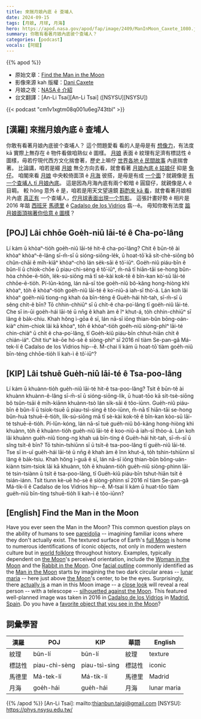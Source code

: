 ```yaml
---
title: 來揣月娘內底 ê 查埔人
date: 2024-09-15
tags: [月娘, 月球, 月海]
hero: https://apod.nasa.gov/apod/fap/image/2409/ManInMoon_Caxete_1080.jpg
summary: 你敢有看著月娘內底彼个查埔人？
categories: [podcast]
vocals: [阿錕]
---
```


{{% apod %}}

- 原始文章：[Find the Man in the Moon](https://apod.nasa.gov/apod/ap240910.html)
- 影像來源 kah 版權：[Dani Caxete](http://danikxt.com.es/fotografia/blog_y_galeria.html)
- 月娘之夜：[NASA ê 介紹](https://moon.nasa.gov/observe-the-moon-night/)
- 台文翻譯：[An-Li Tsai][An-Li Tsai] ([NSYSU][NSYSU])

{{< podcast "cm1v1xgtm08q001u6eg743tbl" >}}

## [漢羅] 來揣月娘內底 ê 查埔人
你敢有看著月娘內底彼个查埔人？
這个問題愛看 看的人是毋是有 [想像力][pareidolia]，有法度 kā 實際上無存在 ê 物件看做咱熟似 ê 圖樣。
[月娘][full Moon] 表面 ê 紋理有足濟有標誌性 ê 圖樣，毋若佇現代西方文化揣會著，歷史上嘛佇 [世界各地 ê 民間故事][world folklore] 內底揣會著。
比論講，咱若是綴 [月娘][the Moon 1] 無仝方向去看，就會看著 [月娘內底 ê 姑娘仔][Woman in the Moon] 抑是 [兔仔][Rabbit in the Moon]。
咱閣來看 [月娘][the Moon 2] 中央較倚面頂 ê [月海][lunar maria] 彼搭，是毋是有成 [一个面][facial outline]？就親像是 [有一个查埔人 tī 月娘內底][Man in the Moon]。
這是因為月海內底有兩个較暗 ê 圓窟仔，就親像是人 ê 目睭。
較 hŏng 意外 ê 是，咱若是用天文望遠鏡 [斟酌來 kā 看][close look]，就會看著月娘相片內底 [真正有][actually is] 一个查埔人，[佇月球表面出現一个剪影][silhouetted against the Moon]。
這張計畫好勢 ê 相片是 2016 年踮 [西班牙][Spain] [馬德里][Madrid] ê [Cadalso de los Vidrios][Cadalso de los Vidrios] 翕--ê。
毋知你敢有法度 [踮月娘面頂揣著你佮意 ê 圖樣][favorite object that you see in the Moon]？

## [POJ] Lâi chhōe Goe̍h-niû lāi-té ê Cha-po͘-lâng
Lí kám ū khòaⁿ-tio̍h goe̍h-niû lāi-té hit-ê cha-po͘-lâng?
Chit ê būn-tê ài khòaⁿ khòaⁿ-ê-lâng sī-m̄-sī ū sióng-siōng-le̍k, ū hoat-tō͘ kā si̍t-chè-siōng bô chûn-chāi ê mi̍h-kiāⁿ khòaⁿ-chò lán se̍k-sāi ê tô͘-iūⁿ.
Goe̍h-niû piáu-bīn ê bûn-lí ū chiok-chōe ū piau-chì-sèng ê tô͘-iūⁿ, m̄-nā tī hiān-tāi se-hong bûn-hòa chhōe-ē-tio̍h, le̍k-sú-siōng mā tī sè-kài kok-tē ê bîn-kan kò͘-sū lāi-té chhōe-ē-tio̍h.
Pí-lūn-kóng, lán nā-sī tòe goe̍h-niû bô-kâng hong-hiòng khì khòaⁿ, to̍h ē khòaⁿ-tio̍h goe̍h-niû lāi-té ê ko͘-niû-á iah-sī thò͘-á.
Lán koh lâi khòaⁿ goe̍h-niû tiong-ng khah óa bīn-téng ê Gue̍h-hái hit-tah, sī-m̄-sī ū sêng chi̍t-ê bīn?
Tō chhin-chhiūⁿ sī ū chi̍t-ê cha-po͘-lâng tī goe̍h-niû lāi-té.
Che sī in-ūi goe̍h-hái lāi-té ū nn̄g ê khah àm ê îⁿ khut-á, to̍h chhin-chhiūⁿ sī lâng ê ba̍k-chiu.
Khah hŏng ì-gōa ê sī, lán nā-sī iōng thian-bûn bōng-oán-kiàⁿ chim-chiok lâi kā khòaⁿ, to̍h ē khòaⁿ-tio̍h goe̍h-niû siòng-phìⁿ lāi-té chin-chiàⁿ ū chi̍t ê cha-po͘-lâng, tī Goe̍h-kiû piáu-bīn chhut-hiān chi̍t ê chián-iáⁿ.
Chit tiuⁿ kè-ōe hó-sè ê siòng-phìⁿ sī 2016 nî tiàm Se-pan-gâ Má-tek-lí ê Cadalso de los Vidrios hip--ê.
M̄-chai lí kám ū hoat-tō͘ tiàm goe̍h-niû bīn-téng chhōe-tio̍h lí kah-ì ê tô͘-iūⁿ?

## [KIP] Lâi tshuē Gue̍h-niû lāi-té ê Tsa-poo-lâng
Lí kám ū khuànn-tio̍h gue̍h-niû lāi-té hit-ê tsa-poo-lâng?
Tsit ê būn-tê ài khuànn khuànn-ê-lâng sī-m̄-sī ū sióng-siōng-li̍k, ū huat-tōo kā si̍t-tsè-siōng bô tsûn-tsāi ê mi̍h-kiānn khuànn-tsò lán si̍k-sāi ê tôo-iūnn.
Gue̍h-niû piáu-bīn ê bûn-lí ū tsiok-tsuē ū piau-tsì-sìng ê tôo-iūnn, m̄-nā tī hiān-tāi se-hong bûn-huà tshuē-ē-tio̍h, li̍k-sú-siōng mā tī sè-kài kok-tē ê bîn-kan kòo-sū lāi-té tshuē-ē-tio̍h.
Pí-lūn-kóng, lán nā-sī tuè gue̍h-niû bô-kâng hong-hiòng khì khuànn, to̍h ē khuànn-tio̍h gue̍h-niû lāi-té ê koo-niû-á iah-sī thòo-á.
Lán koh lâi khuànn gue̍h-niû tiong-ng khah uá bīn-tíng ê Gue̍h-hái hit-tah, sī-m̄-sī ū sîng tsi̍t-ê bīn?
Tō tshin-tshiūnn sī ū tsi̍t-ê tsa-poo-lâng tī gue̍h-niû lāi-té.
Tse sī in-uī gue̍h-hái lāi-té ū nn̄g ê khah àm ê înn khut-á, to̍h tshin-tshiūnn sī lâng ê ba̍k-tsiu.
Khah hŏng ì-guā ê sī, lán nā-sī iōng thian-bûn bōng-uán-kiànn tsim-tsiok lâi kā khuànn, to̍h ē khuànn-tio̍h gue̍h-niû siòng-phìnn lāi-té tsin-tsiànn ū tsi̍t ê tsa-poo-lâng, tī Gue̍h-kiû piáu-bīn tshut-hiān tsi̍t ê tsián-iánn.
Tsit tiunn kè-uē hó-sè ê siòng-phìnn sī 2016 nî tiàm Se-pan-gâ Má-tik-lí ê Cadalso de los Vidrios hip--ê.
M̄-tsai lí kám ū huat-tōo tiàm gue̍h-niû bīn-tíng tshuē-tio̍h lí kah-ì ê tôo-iūnn?

## [English] Find the Man in the Moon
Have you ever seen the Man in the Moon?
This common question plays on the ability of humans to see [pareidolia][pareidolia] -- imagining familiar icons where they don't actually exist.
The textured surface of Earth's [full Moon][full Moon] is home to numerous identifications of iconic objects, not only in modern western culture but in [world folklore][world folklore] throughout history.
Examples, typically dependent on [the Moon][the Moon 1]'s perceived orientation, include the [Woman in the Moon][Woman in the Moon] and the [Rabbit in the Moon][Rabbit in the Moon].
One [facial outline][facial outline] commonly identified as the [Man in the Moon][Man in the Moon] starts by imagining the two dark circular areas -- [lunar maria][lunar maria] -- here just above [the Moon][the Moon 2]'s center, to be the eyes.
Surprisingly, there [actually is][actually is] a man in this Moon image -- a [close look][close look] will reveal a real person -- with a telescope -- [silhouetted against the Moon][silhouetted against the Moon].
This featured well-planned image was taken in 2016 in [Cadalso de los Vidrios][Cadalso de los Vidrios] in [Madrid][Madrid], [Spain][Spain].
Do you have a [favorite object that you see in the Moon][favorite object that you see in the Moon]?

## 詞彙學習

|漢羅|POJ|KIP|華語|English|
|-|-|-|-|-|
|紋理|bûn-lí|bûn-lí|紋理|texture|
|標誌性|piau-chì-sèng|piau-tsì-sìng|標誌性|iconic|
|馬德里|Má-tek-lí|Má-tik-lí|馬德里|Madrid|
|月海|goe̍h-hái|gue̍h-hái|月海|lunar maria|

{{% /apod %}}
[An-Li Tsai]: mailto:thianbun.taigi@gmail.com
[NSYSU]: https://phys.nsysu.edu.tw/

[copyright]: https://apod.nasa.gov/apod/fap/lib/about_apod.html#srapply
[License3]: https://creativecommons.org/licenses/by/3.0/
[License2]:https://creativecommons.org/licenses/by-nc-nd/2.0/

[pareidolia]:https://en.wikipedia.org/wiki/Pareidolia
[full Moon]:https://apod.nasa.gov/apod/ap180624.html
[world folklore]:https://en.wikipedia.org/wiki/Moon_rabbit
[the Moon 1]:http://moon.nasa.gov/home.cfm
[Woman in the Moon]:http://theketelsens.blogspot.com/2013/11/lunar-pareidolia-test.html
[Rabbit in the Moon]:https://www.mexicolore.co.uk/aztecs/aztefacts/rabbit-in-the-moon
[facial outline]:https://en.wikipedia.org/wiki/Man_in_the_Moon#/media/File:Man_in_the_Moon_with_key.jpg
[Man in the Moon]:https://en.wikipedia.org/wiki/Man_in_the_Moon
[lunar maria]:https://moon.nasa.gov/observe-the-moon-night/resources/moon-map/
[the Moon 2]:https://en.wikipedia.org/wiki/Moon#/media/File:Moon_names.svg
[actually is]:https://i.pinimg.com/550x/81/21/c0/8121c0291fa14d1fe52b9eb007741cac.jpg
[close look]:https://apod.nasa.gov/apod/ap140113.html
[silhouetted against the Moon]:https://apod.nasa.gov/apod/ap140907.html
[Cadalso de los Vidrios]:https://es.wikipedia.org/wiki/Cadalso_de_los_Vidrios
[Madrid]:https://en.wikipedia.org/wiki/Community_of_Madrid
[Spain]:https://en.wikipedia.org/wiki/Spain
[favorite object that you see in the Moon]:http://asterisk.apod.com/discuss_apod.php?date=220612
